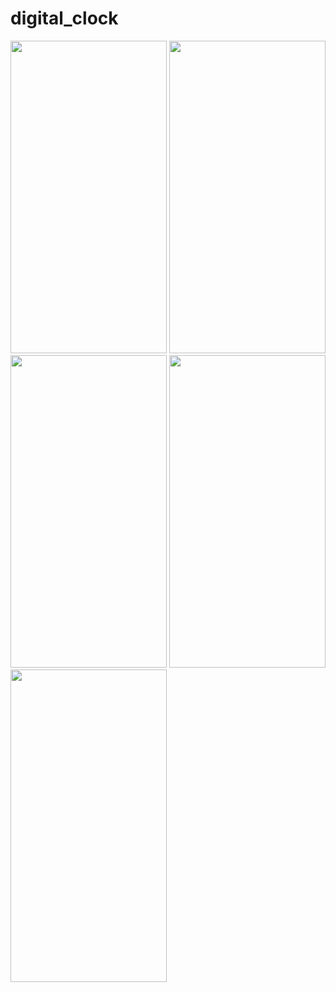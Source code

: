 # digital_clock


<img src = "https://user-images.githubusercontent.com/113701720/201942368-183b8fe2-0919-4be6-a444-d0e1f18fd9cf.png" height = 500 width = 250>
<img src = "https://user-images.githubusercontent.com/113701720/201942717-93fe99e0-99b2-454e-bc71-1e326a177567.png" height = 500 width = 250>
<img src = "https://user-images.githubusercontent.com/113701720/201942816-98e07e84-04ff-4203-ad9d-82b7083b3630.png" height = 500 width = 250>
<img src = "https://user-images.githubusercontent.com/113701720/201942917-c577b44e-59b1-4f02-ba10-5386bec1b0e1.png" height = 500 width = 250>
<img src = "https://user-images.githubusercontent.com/113701720/201943007-19d3f516-9394-44ec-aee7-72e0f1eb1098.png" height = 500 width = 250>

